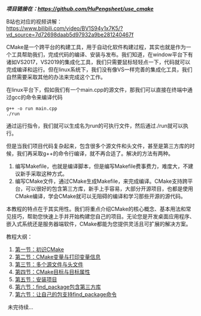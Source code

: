 ***项目链接在：https://github.com/HuPengsheet/use_cmake***

B站也对应的视频讲解：     
https://www.bilibili.com/video/BV1S94y1x7K5/?vd_source=7d72698daab5d97932a9be281240467f

​	CMake是一个跨平台的构建工具，用于自动化软件构建过程，其实也就是作为一个工具帮助我们，完成代码的编译、安装与发布。我们知道，在window平台下有诸如VS2017，VS2019的集成化工具，我们只需要鼠标轻轻点一下，代码就可以完成编译和运行。但在linux系统下，我们没有像VS一样完善的集成化工具，我们自然需要采取其他的办法来完成这个工作。

​	在linux平台下，假如我们有一个main.cpp的源文件，那我们可以直接在终端中通过gcc的命令来编译代码

```shell
g++ -o run main.cpp
./run
```

​	通过运行指令，我们就可以生成名为run的可执行文件，然后通过./run就可以执行。

​	但是当我们项目代码复杂起来，包含很多个源文件和头文件，甚至是第三方库的时候，我们再采取g++的命令行编译，就不再合适了。解决的方法有两种。

1. 编写Makefile，也就是编译脚本，但是编写Makefile费事费力，难度大，不建议新手采取这种方式。
2. 编写CMake文件，通过CMake生成Makefile，来完成编译。CMake支持跨平台，可以很好的包含第三方库，新手上手容易，大部分开源项目，也都是使用CMake编译，学会CMake就可以无阻碍的编译和学习那些开源的源代码。

​	本教程的特点在于其实用性。我们将重点介绍CMake的核心概念、基本用法和常见技巧，帮助您快速上手并开始构建您自己的项目。无论您是开发桌面应用程序、嵌入式系统还是服务器端软件，CMake都能为您提供灵活且可扩展的解决方案。

教程大纲：

1. [第一节：初识CMake](https://github.com/HuPengsheet/use_cmake/tree/master/course_01)
2. [第二节：CMake变量与打印变量信息](https://github.com/HuPengsheet/use_cmake/tree/master/course_02)
3. [第三节：多个源文件与头文件](https://github.com/HuPengsheet/use_cmake/tree/master/course_03)
4. [第四节：CMake目标与目标属性](https://github.com/HuPengsheet/use_cmake/tree/master/course_04)
5. [第五节：安装项目](https://github.com/HuPengsheet/use_cmake/tree/master/course_05)
6. [第六节：find_package包含第三方库](https://github.com/HuPengsheet/use_cmake/tree/master/course_06)
7. [第六节：让自己的包支持find_package命令](https://github.com/HuPengsheet/use_cmake/tree/master/course_07)

​	未完待续...
